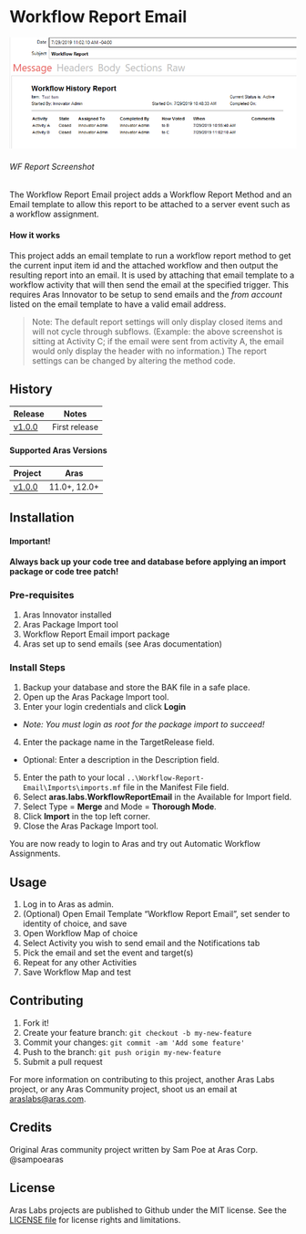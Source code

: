 # Workflow Report Email

![](./Screenshots/wfr_sample.png)

###### WF Report Screenshot

The Workflow Report Email project adds a Workflow Report Method and an Email template to allow this report to be attached to a server event such as a workflow assignment.

#### How it works
This project adds an email template to run a workflow report method to get the current input item id and the attached workflow and then output the resulting report into an email. It is used by attaching that email template to a workflow activity that will then send the email at the specified trigger. This requires Aras Innovator to be setup to send emails and the *from account* listed on the email template to have a valid email address. 

>Note: The default report settings will only display closed items and will not cycle through subflows. (Example: the above screenshot is sitting at Activity C; if the email were sent from activity A, the email would only display the header with no information.) The report settings can be changed by altering the method code.

## History

Release | Notes
--------|--------
[v1.0.0](https://github.com/ArasLabs/Workflow-Report-Email/releases/tag/v1.0.0) | First release 

#### Supported Aras Versions

Project | Aras
--------|------
[v1.0.0](https://github.com/ArasLabs/Workflow-Report-Email/releases/tag/v1.0.0) | 11.0+, 12.0+ 

## Installation

#### Important!
**Always back up your code tree and database before applying an import package or code tree patch!**

### Pre-requisites

1. Aras Innovator installed
2. Aras Package Import tool
3. Workflow Report Email import package
4. Aras set up to send emails (see Aras documentation)

### Install Steps

1. Backup your database and store the BAK file in a safe place.
2. Open up the Aras Package Import tool.
3. Enter your login credentials and click **Login**
  * _Note: You must login as root for the package import to succeed!_
4. Enter the package name in the TargetRelease field.
  * Optional: Enter a description in the Description field.
5. Enter the path to your local `..\Workflow-Report-Email\Imports\imports.mf` file in the Manifest File field.
6. Select **aras.labs.WorkflowReportEmail** in the Available for Import field.
7. Select Type = **Merge** and Mode = **Thorough Mode**.
8. Click **Import** in the top left corner.
9. Close the Aras Package Import tool.

You are now ready to login to Aras and try out Automatic Workflow Assignments.

## Usage

1. Log in to Aras as admin.
2. (Optional) Open Email Template “Workflow Report Email”, set sender to identity of choice, and save
3. Open Workflow Map of choice
4. Select Activity you wish to send email and the Notifications tab
5. Pick the email and set the event and target(s)
6. Repeat for any other Activities
7. Save Workflow Map and test  

## Contributing

1. Fork it!
2. Create your feature branch: `git checkout -b my-new-feature`
3. Commit your changes: `git commit -am 'Add some feature'`
4. Push to the branch: `git push origin my-new-feature`
5. Submit a pull request

For more information on contributing to this project, another Aras Labs project, or any Aras Community project, shoot us an email at araslabs@aras.com.

## Credits

Original Aras community project written by Sam Poe at Aras Corp. @sampoearas

## License

Aras Labs projects are published to Github under the MIT license. See the [LICENSE file](./LICENSE.md) for license rights and limitations.
